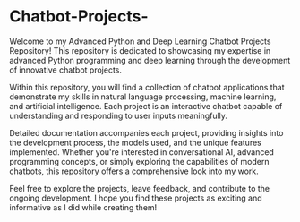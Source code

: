 # Chatbot-Projects-
Welcome to my Advanced Python and Deep Learning Chatbot Projects Repository! This repository is dedicated to showcasing my expertise in advanced Python programming and deep learning through the development of innovative chatbot projects.

Within this repository, you will find a collection of chatbot applications that demonstrate my skills in natural language processing, machine learning, and artificial intelligence. Each project is an interactive chatbot capable of understanding and responding to user inputs meaningfully.

Detailed documentation accompanies each project, providing insights into the development process, the models used, and the unique features implemented. Whether you're interested in conversational AI, advanced programming concepts, or simply exploring the capabilities of modern chatbots, this repository offers a comprehensive look into my work.

Feel free to explore the projects, leave feedback, and contribute to the ongoing development. I hope you find these projects as exciting and informative as I did while creating them!
